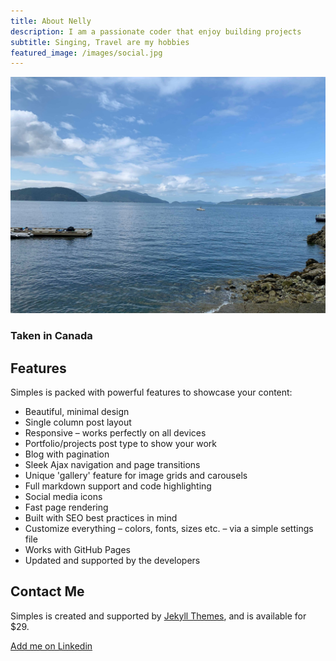 ```yaml
---
title: About Nelly
description: I am a passionate coder that enjoy building projects
subtitle: Singing, Travel are my hobbies
featured_image: /images/social.jpg
---
```


![](/images/demo/travel.jpg)
### Taken in Canada

## Features

Simples is packed with powerful features to showcase your content:

* Beautiful, minimal design
* Single column post layout
* Responsive – works perfectly on all devices
* Portfolio/projects post type to show your work
* Blog with pagination
* Sleek Ajax navigation and page transitions
* Unique 'gallery' feature for image grids and carousels
* Full markdown support and code highlighting
* Social media icons
* Fast page rendering
* Built with SEO best practices in mind
* Customize everything – colors, fonts, sizes etc. – via a simple settings file
* Works with GitHub Pages
* Updated and supported by the developers

## Contact Me

Simples is created and supported by [Jekyll Themes](https://jekyllthemes.io), and is available for $29.

<a href="https://www.linkedin.com/in/qiwen-lyu/">Add me on Linkedin</a>
